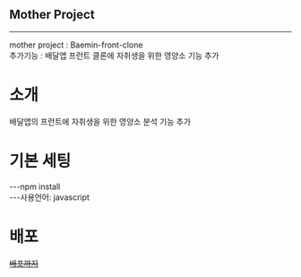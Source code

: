 ## Mother Project
---
mother project : Baemin-front-clone  
추가기능 : 배달앱 프런트 클론에 자취생을 위한 영양소 기능 추가 
   
# 소개
배달앱의 프런트에 자취생을 위한 영양소 분석 기능 추가  

# 기본 세팅
---npm install  
---사용언어: javascript  



# 배포
[~~배포까지~~](nervers-jang-2ab38b.netlify.com)
